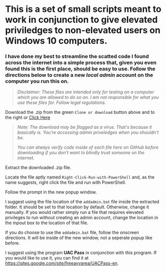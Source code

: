 # This is a set of small scripts meant to work in conjunction to give elevated priviledges to non-elevated users on Windows 10 computers.

### I have done my best to streamline the scatted code I found across the internet into a simple process that, given you even found this is the first place, should be easy to use. Follow the directions below to create a new *local admin* account on the computer you run this on.


> *Disclaimer: These files are intended only for testing on a computer which you are allowed to do so on. I am not responsible for what you use these files for. Follow legal regulations.*


Download the .zip from the green `Clone or download` button above and to the right or [Click Here](https://github.com/connconnfuntime/Automated-UAC-Bypass/archive/master.zip "Master.zip Download")

> *Note: The download may be flagged as a virus. That's because it basically is. You're accessing admin priveledges when you shouldn't be.*
>
> *You can always verify code inside of each file here on GitHub before downloading if you don't want to blindly trust someone on the internet.*



Extract the downloaded .zip file.

Locate the file aptly named <code>Right-Click-Run-with-PowerShell</code> and, as the name suggests, right click the file and run with PowerShell.

Follow the prompt in the new popup window.

I suggest using the file location of the <code>addadmin.bat</code> file inside the extracted folder. It should be set to that location by default. Otherwise, change it manually. If you would rather simply run a file that requires elevated privileges to run without creating an admin account, change the location in the inpout box to the location of that file.

If you do choose to use the <code>addadmin.bat</code> file, follow the onscreen directions. It will be inside of the new window, not a seperate popup like before.


I suggest using the program **UAC Pass** in conjunction with this program. If you would like to use it, you can find it at https://sites.google.com/site/freeavvarea/UACPass-en.